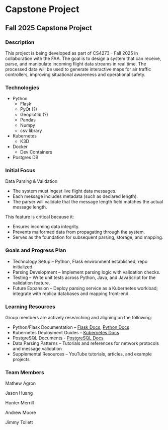 # Capstone Project

## Fall 2025 Capstone Project

### Description
This project is being developed as part of CS4273 - Fall 2025 in collaboration with the FAA. The goal is to design a system that can receive, parse, and manipulate incoming flight data streams in real time. The processed data will be used to generate interactive maps for air traffic controllers, improving situational awareness and operational safety.

### Technologies

* Python
    * Flask
    * PyQt (?)
    * Geoplotlib (?)
    * Pandas
    * Numpy
    * csv library
* Kubernetes
    * K3D
* Docker
    * Dev Containers
* Postgres DB

### Initial Focus
Data Parsing & Validation
* The system must ingest live flight data messages.
* Each message includes metadata (such as declared length).
* The parser will validate that the message length field matches the actual message length.

This feature is critical because it:
* Ensures incoming data integrity.
* Prevents malformed data from propagating through the system.
* Serves as the foundation for subsequent parsing, storage, and mapping.

### Goals and Progress Plan
* Technology Setup – Python, Flask environment established; repo initialized.
* Parsing Development – Implement parsing logic with validation checks.
* Testing – Write unit tests across Python, Java, and JavaScript for the validation feature.
* Future Expansion – Deploy parsing service as a Kubernetes workload; integrate with replica databases and mapping front-end.

### Learning Resources
Group members are actively researching and aligning on the following:
* Python/Flask Documentation – [Flask Docs](https://flask.palletsprojects.com/), [Python Docs](https://docs.python.org/3/)
* Kubernetes Deployment Guides – [Kubernetes Docs](https://kubernetes.io/docs/home/)
* PostgreSQL Documents - [PostgreSQL Docs](https://www.postgresql.org/docs/17/index.html)
* Data Parsing Patterns – Tutorials and references for network protocols and message validation
* Supplemental Resources – YouTube tutorials, articles, and example projects


### Team Members

Mathew Agron

Jason Huang

Hunter Merrill

Andrew Moore

Jimmy Tollett
